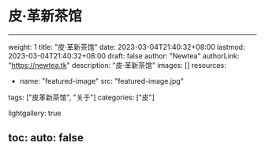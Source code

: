 # 皮·革新茶馆

---
weight: 1
title: "皮·革新茶馆"
date: 2023-03-04T21:40:32+08:00
lastmod: 2023-03-04T21:40:32+08:00
draft: false
author: "Newtea"
authorLink: "https://newtea.tk"
description: "皮·革新茶馆"
images: []
resources:
- name: "featured-image"
  src: "featured-image.jpg"

tags: ["皮革新茶馆", "关于"]
categories: ["皮"]

lightgallery: true

toc:
  auto: false
---
